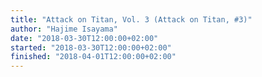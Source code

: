 ```yaml
---
title: "Attack on Titan, Vol. 3 (Attack on Titan, #3)"
author: "Hajime Isayama"
date: "2018-03-30T12:00:00+02:00"
started: "2018-03-30T12:00:00+02:00"
finished: "2018-04-01T12:00:00+02:00"
---
```

